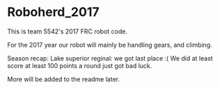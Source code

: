 # Roboherd_2017

This is team 5542's 2017 FRC robot code.

For the 2017 year our robot will mainly
be handling gears, and climbing.

Season recap:
Lake superior reginal:
we got last place :(
We did at least score at least 100 points a round
just got bad luck.

More will be added to the readme later.
